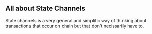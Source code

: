 ## All about State Channels

State channels is a very general and simplitic way of thinking about transactions that occur on chain but that don't necissarily have to.  
